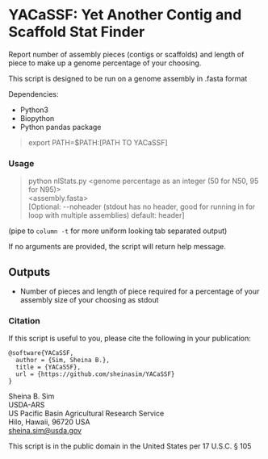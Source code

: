 # YACaSSF: Yet Another Contig and Scaffold Stat Finder 
Report number of assembly pieces (contigs or scaffolds) and length of piece to make up a genome percentage of your choosing.

This script is designed to be run on a genome assembly in .fasta format 

Dependencies:

* Python3 
* Biopython
* Python pandas package

> export PATH=$PATH:[PATH TO YACaSSF]  

### Usage
  
> python nlStats.py \<genome percentage as an integer (50 for N50, 95 for N95)\> \
	\<assembly.fasta\> \
	[Optional: --noheader (stdout has no header, good for running in for loop with multiple assemblies) default: header] 

(pipe to `column -t` for more uniform looking tab separated output)

If no arguments are provided, the script will return help message.

## Outputs

* Number of pieces and length of piece required for a percentage of your assembly size of your choosing as stdout 

### Citation

If this script is useful to you, please cite the following in your publication:

```
@software{YACaSSF,
  author = {Sim, Sheina B.},
  title = {YACaSSF},
  url = {https://github.com/sheinasim/YACaSSF}
}
```

Sheina B. Sim  
USDA-ARS  
US Pacific Basin Agricultural Research Service  
Hilo, Hawaii, 96720 USA  
sheina.sim@usda.gov  

This script is in the public domain in the United States per 17 U.S.C. § 105
